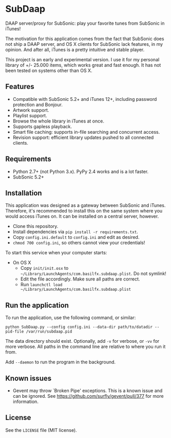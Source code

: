 # SubDaap
DAAP server/proxy for SubSonic: play your favorite tunes from SubSonic in iTunes!

The motivation for this application comes from the fact that SubSonic does not ship a DAAP server, and OS X clients for SubSonic lack features, in my opinion. And after all, iTunes is a pretty intuitive and stable player.

This project is an early and experimental version. I use it for my personal library of +/- 25.000 items, which works great and fast enough. It has not been tested on systems other than OS X.

## Features
* Compatible with SubSonic 5.2+ and iTunes 12+, including password protection and Bonjour.
* Artwork support.
* Playlist support.
* Browse the whole library in iTunes at once.
* Supports gapless playback.
* Smart file caching: supports in-file searching and concurrent access.
* Revision support: efficient library updates pushed to all connected clients.

## Requirements
* Python 2.7+ (not Python 3.x). PyPy 2.4 works and is a lot faster.
* SubSonic 5.2+

## Installation
This application was designed as a gateway between SubSonic and iTunes. Therefore, it's recommended to install this on the same system where you would access iTunes on. It can be installed on a central server, however.

* Clone this repository.
* Install dependencies via `pip install -r requirements.txt`.
* Copy `config.ini.default` to `config.ini` and edit as desired.
* `chmod 700 config.ini`, so others cannot view your credentials!

To start this service when your computer starts:
* On OS X
  * Copy `init/init.osx` to `~/Library/LaunchAgents/com.basilfx.subdaap.plist`. Do not symlink!
  * Edit the file accordingly. Make sure all paths are correct.
  * Run `launchctl load  ~/Library/LaunchAgents/com.basilfx.subdaap.plist`

## Run the application
To run the application, use the following command, or similar:

```
python SubDaap.py --config config.ini --data-dir path/to/datadir --pid-file /var/run/subdaap.pid
```

The data directory should exist. Optionally, add `-v` for verbose, or `-vv` for more verbose. All paths in the command line are relative to where you run it from.

Add `--daemon` to run the program in the background.

## Known issues
* Gevent may throw `Broken Pipe' exceptions. This is a known issue and can be ignored. See https://github.com/surfly/gevent/pull/377 for more information.

## License
See the `LICENSE` file (MIT license).